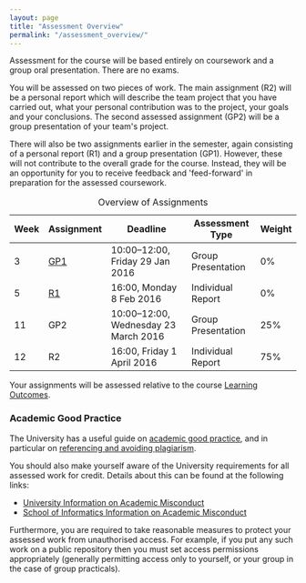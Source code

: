 ```yaml
---
layout: page
title: "Assessment Overview"
permalink: "/assessment_overview/"
---
```

<div>
    <p>
        Assessment for the course will be based entirely on coursework and a group oral presentation. There are no exams.
    </p>
    <p>
        You will be assessed on two pieces of work. The main assignment (R2) will be a personal report which will describe the team project that you have carried out, what your personal contribution was to the project, your goals and your conclusions. The second assessed assignment (GP2) will be a group presentation of your team's project.
    </p>
    <p>
        There will also be two assignments earlier in the semester, again consisting of a personal report (R1) and a group presentation (GP1). However, these will not contribute to the overall grade for the course. Instead, they will be an opportunity for you to receive feedback and 'feed-forward' in preparation for the assessed coursework.
    </p>
</div>
<div class="text-center">
    <table>
    <caption>Overview of Assignments</caption>
        <thead>
            <tr>
                <th>Week</th>
                <th>Assignment</th>
                <th>Deadline</th>
                <th>Assessment Type</th>
                <th>Weight</th>
            </tr>
        </thead>
        <tbody>
            <tr>
                <td>3</td>
                <td><a href="{{ site.baseurl }}/assignment_gp1">GP1</a></td>
                <td>10:00&ndash;12:00, Friday 29 Jan 2016</td>
                <td>Group Presentation</td>
                <td>0%</td>
            </tr>
            <tr>
                <td>5</td>
                <td><a href="{{ site.baseurl }}/assignment_r1">R1</a></td>
                <td>16:00, Monday 8 Feb 2016</td>
                <td>Individual Report</td>
                <td>0%</td>
            </tr>
            <tr>
                <td>11</td>
                <td>GP2</td>
                <td>10:00&ndash;12:00, Wednesday 23 March 2016</td>
                <td>Group Presentation</td>
                <td>25%</td>
            </tr>
            <tr>
                <td>12</td>
                <td>R2</td>
                <td>16:00, Friday 1 April 2016</td>
                <td>Individual Report</td>
                <td>75%</td>
            </tr>
        </tbody>
    </table>
</div>
<div>
    <p>Your assignments will be assessed relative to the course <a href="/learning_outcomes/">Learning Outcomes</a>.</p>
</div>
<div>
    <h3>Academic Good Practice</h3>
    <p>
        The University has a useful guide on <a href="http://www.ed.ac.uk/institute-academic-development/undergraduate/good-practice">academic good practice</a>, and in particular on <a href="http://www.ed.ac.uk/institute-academic-development/undergraduate/good-practice/referencing">referencing and avoiding plagiarism</a>.
    </p>
    <p>
        You should also make yourself aware of the University requirements for all assessed work for credit. Details about this can be found at the following links:</p>
    <ul>
        <li><a href="http://www.ed.ac.uk/academic-services/students/undergraduate/discipline/academic-misconduct">University Information on Academic Misconduct</a></li>
        <li><a href="http://web.inf.ed.ac.uk/infweb/admin/policies/academic-misconduct">School of Informatics Information on Academic Misconduct</a></li>
    </ul>
    <p>Furthermore, you are required to take reasonable measures to protect your assessed work from unauthorised access. For example, if you put any such work on a public repository then you must set access permissions appropriately (generally permitting access only to yourself, or your group in the case of group practicals). </p>
</div>




